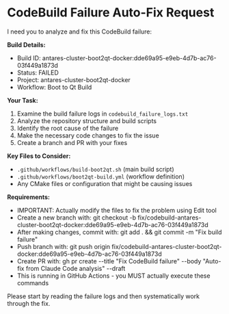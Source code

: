 # CodeBuild Failure Auto-Fix Request

I need you to analyze and fix this CodeBuild failure:

**Build Details:**
- Build ID: antares-cluster-boot2qt-docker:dde69a95-e9eb-4d7b-ac76-03f449a1873d
- Status: FAILED  
- Project: antares-cluster-boot2qt-docker
- Workflow: Boot to Qt Build

**Your Task:**
1. Examine the build failure logs in `codebuild_failure_logs.txt`
2. Analyze the repository structure and build scripts
3. Identify the root cause of the failure
4. Make the necessary code changes to fix the issue
5. Create a branch and PR with your fixes

**Key Files to Consider:**
- `.github/workflows/build-boot2qt.sh` (main build script)
- `.github/workflows/boot2qt-build.yml` (workflow definition)
- Any CMake files or configuration that might be causing issues

**Requirements:**
- IMPORTANT: Actually modify the files to fix the problem using Edit tool
- Create a new branch with: git checkout -b fix/codebuild-antares-cluster-boot2qt-docker:dde69a95-e9eb-4d7b-ac76-03f449a1873d
- After making changes, commit with: git add . && git commit -m "Fix build failure"
- Push branch with: git push origin fix/codebuild-antares-cluster-boot2qt-docker:dde69a95-e9eb-4d7b-ac76-03f449a1873d
- Create PR with: gh pr create --title "Fix CodeBuild failure" --body "Auto-fix from Claude Code analysis" --draft
- This is running in GitHub Actions - you MUST actually execute these commands

Please start by reading the failure logs and then systematically work through the fix.
